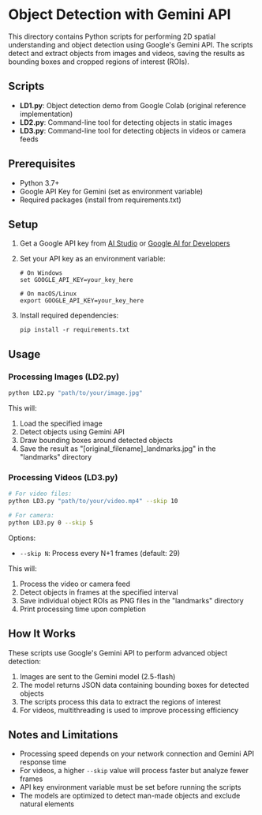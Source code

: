 # Object Detection with Gemini API

This directory contains Python scripts for performing 2D spatial understanding and object detection using Google's Gemini API. The scripts detect and extract objects from images and videos, saving the results as bounding boxes and cropped regions of interest (ROIs).

## Scripts

- **LD1.py**: Object detection demo from Google Colab (original reference implementation)
- **LD2.py**: Command-line tool for detecting objects in static images
- **LD3.py**: Command-line tool for detecting objects in videos or camera feeds

## Prerequisites

- Python 3.7+
- Google API Key for Gemini (set as environment variable)
- Required packages (install from requirements.txt)

## Setup

1. Get a Google API key from [AI Studio](https://aistudio.google.com/) or [Google AI for Developers](https://ai.google.dev/)
2. Set your API key as an environment variable:

   ```
   # On Windows
   set GOOGLE_API_KEY=your_key_here

   # On macOS/Linux
   export GOOGLE_API_KEY=your_key_here
   ```

3. Install required dependencies:
   ```
   pip install -r requirements.txt
   ```

## Usage

### Processing Images (LD2.py)

```bash
python LD2.py "path/to/your/image.jpg"
```

This will:

1. Load the specified image
2. Detect objects using Gemini API
3. Draw bounding boxes around detected objects
4. Save the result as "[original_filename]\_landmarks.jpg" in the "landmarks" directory

### Processing Videos (LD3.py)

```bash
# For video files:
python LD3.py "path/to/your/video.mp4" --skip 10

# For camera:
python LD3.py 0 --skip 5
```

Options:

- `--skip N`: Process every N+1 frames (default: 29)

This will:

1. Process the video or camera feed
2. Detect objects in frames at the specified interval
3. Save individual object ROIs as PNG files in the "landmarks" directory
4. Print processing time upon completion


## How It Works

These scripts use Google's Gemini API to perform advanced object detection:

1. Images are sent to the Gemini model (2.5-flash)
2. The model returns JSON data containing bounding boxes for detected objects
3. The scripts process this data to extract the regions of interest
4. For videos, multithreading is used to improve processing efficiency

## Notes and Limitations

- Processing speed depends on your network connection and Gemini API response time
- For videos, a higher `--skip` value will process faster but analyze fewer frames
- API key environment variable must be set before running the scripts
- The models are optimized to detect man-made objects and exclude natural elements
